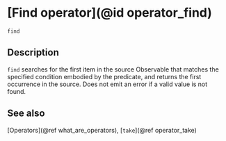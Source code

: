 # [Find operator](@id operator_find)

```@docs
find
```

## Description

`find` searches for the first item in the source Observable that matches the specified condition embodied by the predicate, and returns the first occurrence in the source. Does not emit an error if a valid value is not found.

## See also

[Operators](@ref what_are_operators), [`take`](@ref operator_take)
